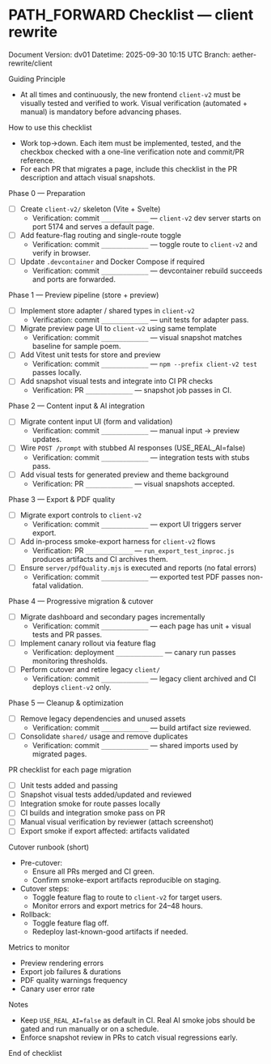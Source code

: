 # PATH_FORWARD Checklist — client rewrite

Document Version: dv01
Datetime: 2025-09-30 10:15 UTC
Branch: aether-rewrite/client

Guiding Principle

- At all times and continuously, the new frontend `client-v2` must be visually tested and verified to work. Visual verification (automated + manual) is mandatory before advancing phases.

How to use this checklist

- Work top→down. Each item must be implemented, tested, and the checkbox checked with a one-line verification note and commit/PR reference.
- For each PR that migrates a page, include this checklist in the PR description and attach visual snapshots.

Phase 0 — Preparation

- [ ] Create `client-v2/` skeleton (Vite + Svelte)
  - Verification: commit `_____________` — `client-v2` dev server starts on port 5174 and serves a default page.
- [ ] Add feature-flag routing and single-route toggle
  - Verification: commit `_____________` — toggle route to `client-v2` and verify in browser.
- [ ] Update `.devcontainer` and Docker Compose if required
  - Verification: commit `_____________` — devcontainer rebuild succeeds and ports are forwarded.

Phase 1 — Preview pipeline (store + preview)

- [ ] Implement store adapter / shared types in `client-v2`
  - Verification: commit `_____________` — unit tests for adapter pass.
- [ ] Migrate preview page UI to `client-v2` using same template
  - Verification: commit `_____________` — visual snapshot matches baseline for sample poem.
- [ ] Add Vitest unit tests for store and preview
  - Verification: commit `_____________` — `npm --prefix client-v2 test` passes locally.
- [ ] Add snapshot visual tests and integrate into CI PR checks
  - Verification: PR `_____________` — snapshot job passes in CI.

Phase 2 — Content input & AI integration

- [ ] Migrate content input UI (form and validation)
  - Verification: commit `_____________` — manual input → preview updates.
- [ ] Wire `POST /prompt` with stubbed AI responses (USE_REAL_AI=false)
  - Verification: commit `_____________` — integration tests with stubs pass.
- [ ] Add visual tests for generated preview and theme background
  - Verification: PR `_____________` — visual snapshots accepted.

Phase 3 — Export & PDF quality

- [ ] Migrate export controls to `client-v2`
  - Verification: commit `_____________` — export UI triggers server export.
- [ ] Add in-process smoke-export harness for `client-v2` flows
  - Verification: PR `_____________` — `run_export_test_inproc.js` produces artifacts and CI archives them.
- [ ] Ensure `server/pdfQuality.mjs` is executed and reports (no fatal errors)
  - Verification: commit `_____________` — exported test PDF passes non-fatal validation.

Phase 4 — Progressive migration & cutover

- [ ] Migrate dashboard and secondary pages incrementally
  - Verification: commit `_____________` — each page has unit + visual tests and PR passes.
- [ ] Implement canary rollout via feature flag
  - Verification: deployment `_____________` — canary run passes monitoring thresholds.
- [ ] Perform cutover and retire legacy `client/`
  - Verification: commit `_____________` — legacy client archived and CI deploys `client-v2` only.

Phase 5 — Cleanup & optimization

- [ ] Remove legacy dependencies and unused assets
  - Verification: commit `_____________` — build artifact size reviewed.
- [ ] Consolidate `shared/` usage and remove duplicates
  - Verification: commit `_____________` — shared imports used by migrated pages.

PR checklist for each page migration

- [ ] Unit tests added and passing
- [ ] Snapshot visual tests added/updated and reviewed
- [ ] Integration smoke for route passes locally
- [ ] CI builds and integration smoke pass on PR
- [ ] Manual visual verification by reviewer (attach screenshot)
- [ ] Export smoke if export affected: artifacts validated

Cutover runbook (short)

- Pre-cutover:
  - Ensure all PRs merged and CI green.
  - Confirm smoke-export artifacts reproducible on staging.
- Cutover steps:
  - Toggle feature flag to route to `client-v2` for target users.
  - Monitor errors and export metrics for 24–48 hours.
- Rollback:
  - Toggle feature flag off.
  - Redeploy last-known-good artifacts if needed.

Metrics to monitor

- Preview rendering errors
- Export job failures & durations
- PDF quality warnings frequency
- Canary user error rate

Notes

- Keep `USE_REAL_AI=false` as default in CI. Real AI smoke jobs should be gated and run manually or on a schedule.
- Enforce snapshot review in PRs to catch visual regressions early.

End of checklist
